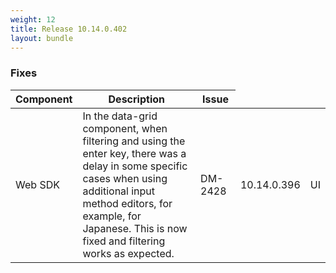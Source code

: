 ```yaml
---
weight: 12
title: Release 10.14.0.402
layout: bundle
---
```


<!--10.14.0.394 - 10.14.0.402-->

### Fixes

<div><table ><colgroup>
<col style="width: 15%;"><col style="width: 70%;"><col style="width: 15%;"></colgroup>
<thead><tr>
<th>
Component</th>
<th>
Description</th>
<th>
Issue</th>
</tr>
</thead><tbody>

<tr>
<td>Web SDK</td>
<td>In the data-grid component, when filtering and using the enter key, there was a delay in some specific cases when using additional input method editors, for example, for Japanese. This is now fixed and filtering works as expected.</td>
<td>DM-2428</td>
<td>10.14.0.396</td>
<td>UI</td>
</tr>

</tbody></table></div>
